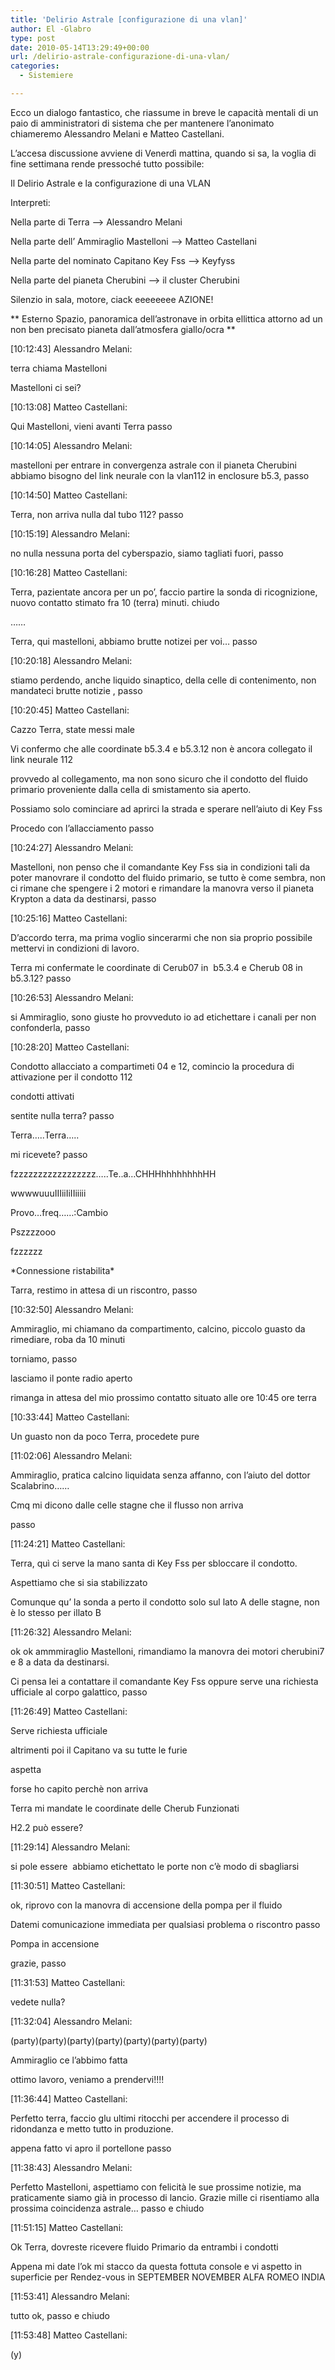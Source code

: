 ```yaml
---
title: 'Delirio Astrale [configurazione di una vlan]'
author: El -Glabro
type: post
date: 2010-05-14T13:29:49+00:00
url: /delirio-astrale-configurazione-di-una-vlan/
categories:
  - Sistemiere

---
```

Ecco un dialogo fantastico, che riassume in breve le capacità mentali di un paio di amministratori di sistema che per mantenere l&#8217;anonimato chiameremo Alessandro Melani e Matteo Castellani.

L&#8217;accesa discussione avviene di Venerdì mattina, quando si sa, la voglia di fine settimana rende pressoché tutto possibile:

Il Delirio Astrale e la configurazione di una VLAN

Interpreti:

Nella parte di Terra &#8211;> Alessandro Melani

Nella parte dell&#8217; Ammiraglio Mastelloni &#8211;> Matteo Castellani

Nella parte del nominato Capitano Key Fss &#8211;> Keyfyss

Nella parte del pianeta Cherubini &#8211;> il cluster Cherubini

Silenzio in sala, motore, ciack eeeeeeee AZIONE!

\*\* Esterno Spazio, panoramica dell&#8217;astronave in orbita ellittica attorno ad un non ben precisato pianeta dall&#8217;atmosfera giallo/ocra \*\*

[10:12:43] Alessandro Melani:

terra chiama Mastelloni

Mastelloni ci sei?

[10:13:08] Matteo Castellani:

Qui Mastelloni, vieni avanti Terra passo

[10:14:05] Alessandro Melani:

mastelloni per entrare in convergenza astrale con il pianeta Cherubini abbiamo bisogno del link neurale con la vlan112 in enclosure b5.3, passo

[10:14:50] Matteo Castellani:

Terra, non arriva nulla dal tubo 112? passo

[10:15:19] Alessandro Melani:

no nulla nessuna porta del cyberspazio, siamo tagliati fuori, passo

[10:16:28] Matteo Castellani:

Terra, pazientate ancora per un po&#8217;, faccio partire la sonda di ricognizione, nuovo contatto stimato fra 10 (terra) minuti. chiudo

&#8230;&#8230;

Terra, qui mastelloni, abbiamo brutte notizei per voi&#8230; passo

[10:20:18] Alessandro Melani:

stiamo perdendo, anche liquido sinaptico, della celle di contenimento, non mandateci brutte notizie , passo

[10:20:45] Matteo Castellani:

Cazzo Terra, state messi male

Vi confermo che alle coordinate b5.3.4 e b5.3.12 non è ancora collegato il link neurale 112

provvedo al collegamento, ma non sono sicuro che il condotto del fluido primario proveniente dalla cella di smistamento sia aperto.

Possiamo solo cominciare ad aprirci la strada e sperare nell&#8217;aiuto di Key Fss

Procedo con l&#8217;allacciamento passo

[10:24:27] Alessandro Melani:

Mastelloni, non penso che il comandante Key Fss sia in condizioni tali da poter manovrare il condotto del fluido primario, se tutto è come sembra, non ci rimane che spengere i 2 motori e rimandare la manovra verso il pianeta Krypton a data da destinarsi, passo

[10:25:16] Matteo Castellani:

D&#8217;accordo terra, ma prima voglio sincerarmi che non sia proprio possibile mettervi in condizioni di lavoro.

Terra mi confermate le coordinate di Cerub07 in  b5.3.4 e Cherub 08 in b5.3.12? passo

[10:26:53] Alessandro Melani:

si Ammiraglio, sono giuste ho provveduto io ad etichettare i canali per non confonderla, passo

[10:28:20] Matteo Castellani:

Condotto allacciato a compartimeti 04 e 12, comincio la procedura di attivazione per il condotto 112

condotti attivati

sentite nulla terra? passo

Terra&#8230;..Terra&#8230;..

mi ricevete? passo

fzzzzzzzzzzzzzzzzz&#8230;..Te..a&#8230;CHHHhhhhhhhhHH

wwwwuuuIIIiiIiIIiiiii

Provo&#8230;freq&#8230;&#8230;:Cambio

Pszzzzooo

fzzzzzz

\*Connessione ristabilita\*

Tarra, restimo in attesa di un riscontro, passo

[10:32:50] Alessandro Melani:

Ammiraglio, mi chiamano da compartimento, calcino, piccolo guasto da rimediare, roba da 10 minuti

torniamo, passo

lasciamo il ponte radio aperto

rimanga in attesa del mio prossimo contatto situato alle ore 10:45 ore terra

[10:33:44] Matteo Castellani:

Un guasto non da poco Terra, procedete pure

[11:02:06] Alessandro Melani:

Ammiraglio, pratica calcino liquidata senza affanno, con l&#8217;aiuto del dottor Scalabrino&#8230;&#8230;

Cmq mi dicono dalle celle stagne che il flusso non arriva

passo

[11:24:21] Matteo Castellani:

Terra, quì ci serve la mano santa di Key Fss per sbloccare il condotto.

Aspettiamo che si sia stabilizzato

Comunque qu&#8217; la sonda a perto il condotto solo sul lato A delle stagne, non è lo stesso per illato B

[11:26:32] Alessandro Melani:

ok ok ammmiraglio Mastelloni, rimandiamo la manovra dei motori cherubini7 e 8 a data da destinarsi.

Ci pensa lei a contattare il comandante Key Fss oppure serve una richiesta ufficiale al corpo galattico, passo

[11:26:49] Matteo Castellani:

Serve richiesta ufficiale

altrimenti poi il Capitano va su tutte le furie

aspetta

forse ho capito perchè non arriva

Terra mi mandate le coordinate delle Cherub Funzionati

H2.2 può essere?

[11:29:14] Alessandro Melani:

si pole essere  abbiamo etichettato le porte non c&#8217;è modo di sbagliarsi

[11:30:51] Matteo Castellani:

ok, riprovo con la manovra di accensione della pompa per il fluido

Datemi comunicazione immediata per qualsiasi problema o riscontro passo

Pompa in accensione

grazie, passo

[11:31:53] Matteo Castellani:

vedete nulla?

[11:32:04] Alessandro Melani:

(party)(party)(party)(party)(party)(party)(party)

Ammiraglio ce l&#8217;abbimo fatta

ottimo lavoro, veniamo a prendervi!!!!

[11:36:44] Matteo Castellani:

Perfetto terra, faccio glu ultimi ritocchi per accendere il processo di ridondanza e metto tutto in produzione.

appena fatto vi apro il portellone passo

[11:38:43] Alessandro Melani:

Perfetto Mastelloni, aspettiamo con felicità le sue prossime notizie, ma praticamente siamo già in processo di lancio. Grazie mille ci risentiamo alla prossima coincidenza astrale&#8230; passo e chiudo

[11:51:15] Matteo Castellani:

Ok Terra, dovreste ricevere fluido Primario da entrambi i condotti

Appena mi date l&#8217;ok mi stacco da questa fottuta console e vi aspetto in superficie per Rendez-vous in SEPTEMBER NOVEMBER ALFA ROMEO INDIA

[11:53:41] Alessandro Melani:

tutto ok, passo e chiudo

[11:53:48] Matteo Castellani:

(y)